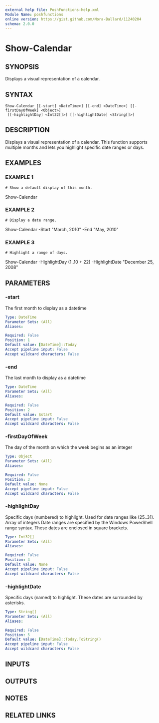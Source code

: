 ```yaml
---
external help file: PoshFunctions-help.xml
Module Name: poshfunctions
online version: https://gist.github.com/Nora-Ballard/11240204
schema: 2.0.0
---
```


# Show-Calendar

## SYNOPSIS
Displays a visual representation of a calendar.

## SYNTAX

```
Show-Calendar [[-start] <DateTime>] [[-end] <DateTime>] [[-firstDayOfWeek] <Object>]
 [[-highlightDay] <Int32[]>] [[-highlightDate] <String[]>]
```

## DESCRIPTION
Displays a visual representation of a calendar.
This function supports multiple months and lets you highlight specific date ranges or days.

## EXAMPLES

### EXAMPLE 1
```
# Show a default display of this month.
```

Show-Calendar

### EXAMPLE 2
```
# Display a date range.
```

Show-Calendar -Start "March, 2010" -End "May, 2010"

### EXAMPLE 3
```
# Highlight a range of days.
```

Show-Calendar -HighlightDay (1..10 + 22) -HighlightDate "December 25, 2008"

## PARAMETERS

### -start
The first month to display as a datetime

```yaml
Type: DateTime
Parameter Sets: (All)
Aliases:

Required: False
Position: 1
Default value: [DateTime]::Today
Accept pipeline input: False
Accept wildcard characters: False
```

### -end
The last month to display as a datetime

```yaml
Type: DateTime
Parameter Sets: (All)
Aliases:

Required: False
Position: 2
Default value: $start
Accept pipeline input: False
Accept wildcard characters: False
```

### -firstDayOfWeek
The day of the month on which the week begins as an integer

```yaml
Type: Object
Parameter Sets: (All)
Aliases:

Required: False
Position: 3
Default value: None
Accept pipeline input: False
Accept wildcard characters: False
```

### -highlightDay
Specific days (numbered) to highlight.
Used for date ranges like (25..31).
Array of integers
Date ranges are specified by the Windows PowerShell range syntax.
These dates are
enclosed in square brackets.

```yaml
Type: Int32[]
Parameter Sets: (All)
Aliases:

Required: False
Position: 4
Default value: None
Accept pipeline input: False
Accept wildcard characters: False
```

### -highlightDate
Specific days (named) to highlight.
These dates are surrounded by asterisks.

```yaml
Type: String[]
Parameter Sets: (All)
Aliases:

Required: False
Position: 5
Default value: [DateTime]::Today.ToString()
Accept pipeline input: False
Accept wildcard characters: False
```

## INPUTS

## OUTPUTS

## NOTES

## RELATED LINKS
